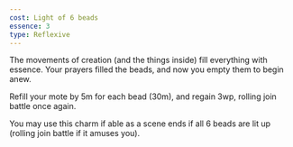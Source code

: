 ```yaml
---
cost: Light of 6 beads
essence: 3
type: Reflexive
---
```


The movements of creation (and the things inside) fill everything with essence. Your prayers filled the beads, and now you empty them to begin anew.

Refill your mote by 5m for each bead (30m), and regain 3wp, rolling join battle once again.

You may use this charm if able as a scene ends if all 6 beads are lit up (rolling join battle if it amuses you).
